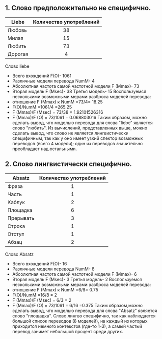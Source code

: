 ## 1. Слово предположительно не специфично.
Liebe|Количество употреблений
---|:---:
Любовь|38
Милая|15
Любить|73
Дорогая|4

Слово liebe
- Всего вхождений F(O)- 1061
- Различные модели перевода NumM- 4
- Абсолютная частота самой частотной модели F (Mmax)- 73
- Вторая модель F (Msec)- 38
Третья модель- 15
Воспользуемся несколькими возможными мерами разброса моделей перевода:
- отношение F (Mmax) к NumM =73/4= 18.25
- F(O)/NumM =1061/4 =265.25
- F (Mmax)/F (Msec) = 73/38 = 1.92101526316
- F (Mmax)/F (O) = 73/1061 = 0.068803016
Таким образом, можно сделать вывод, что моделью перевода для слова "liebe" является слово "любить". Из вычислений, представленных выше, можно сделать вывод, что слово не является лингвистически специфичным, так как у оно имеет узкий спектор возможных переводов (всего 4 модели); один из переводов значительно преобладает над остальными. 

## 2. Слово лингвистически специфично.
Absatz|Количество употреблений
---|:---:
Фраза|1
Часть|1
Каблук|2
Площадка|6
Прерывать|3
Строка|1
Отступ|1
Абзац|2

Слово Absatz
- Всего вхождений F(O)- 16
- Различные модели перевода NumM- 8
- Абсолютная частота самой частотной модели F (Mmax)- 6
- Вторая модель F (Msec)- 3
Третья модель- 2
Воспользуемся несколькими возможными мерами разброса моделей перевода:
- отношение F (Mmax) к NumM =6/8= 0.75 
- F(O)/NumM =16/8 = 2
- F (Mmax)/F (Msec) = 6/3 = 2
- F (Mmax)/F (O) = 73/1061 = 6/16 =0.375
Таким образом,можно сделать вывод, что моделью перевода для слова "Absatz" является слово "площадка". Слово лингво специфично, так как наблюдается большой список переводов (8 моделей), на каждый из которых приходится немного контекстов (где-то 1-3), а самый частый перевод занимет небольшой процент среди других. 




